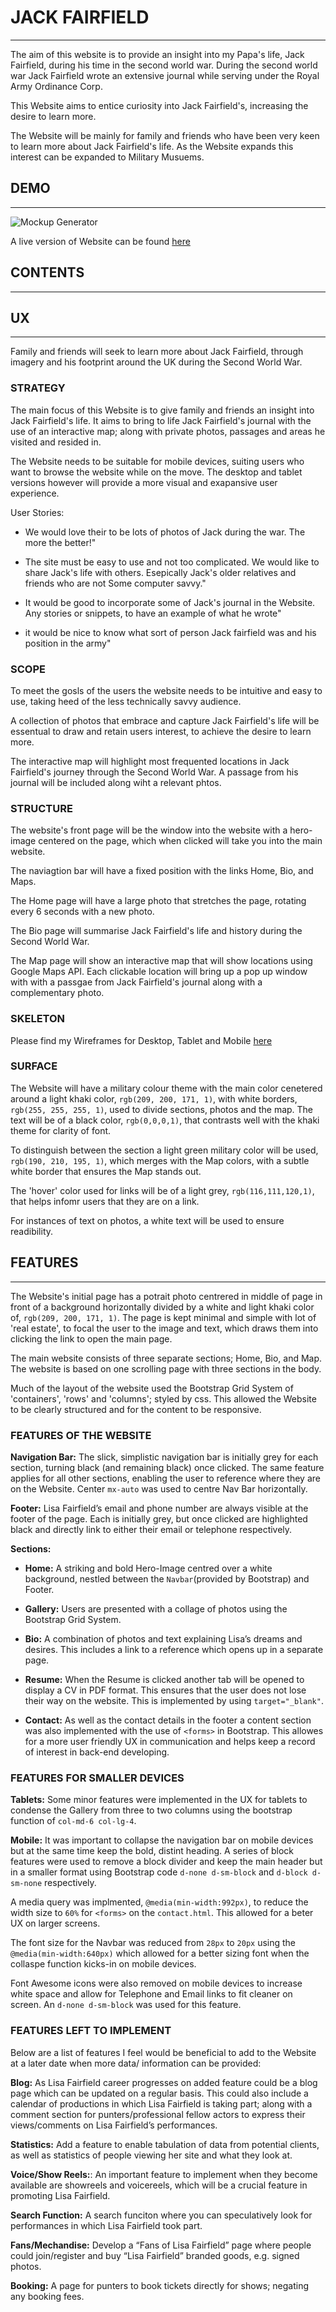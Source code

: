 # JACK FAIRFIELD

---

The aim of this website is to provide an insight into my Papa's life,
Jack Fairfield, during his time in the second world war. During the second world war
Jack Fairfield wrote an extensive journal while serving
under the Royal Army Ordinance Corp. 

This Website aims to entice curiosity into Jack Fairfield's, increasing
the desire to learn more.

The Website will be mainly for family and friends who have been very keen
to learn more about Jack Fairfield's life. As the Website expands
this interest can be expanded to Military Musuems.

## DEMO

---

![Mockup Generator](/documentation/readme/mockup-generator.png/)

A live version of Website can be found
[here](https://bealby.github.io/Milestone-Project-2/)

## CONTENTS

---

## UX

---

Family and friends will seek to learn more about Jack Fairfield,
through imagery and his footprint around the UK during the
Second World War. 

### STRATEGY

The main focus of this Website is to give family and friends
an insight into Jack Fairfield's life. It aims to
bring to life Jack Fairfield's journal with
the use of an interactive map; along with private
photos, passages and areas he visited
and resided in.

The Website needs to be suitable for mobile devices,
suiting users who want to browse the website while on
the move. The desktop and tablet versions however
will provide a more visual and exapansive user experience.

User Stories:

- We would love their to be lots of photos of Jack during the war. The more the better!"

- The site must be easy to use and not too complicated. We would like to share Jack's life with others. Esepically Jack's older relatives and friends who are not Some
computer savvy." 

- It would be good to incorporate some of Jack's journal in the Website. Any stories or snippets, to have an example of what he wrote"

- it would be nice to know what sort of person Jack fairfield was and his position in the army"

### SCOPE

To meet the gosls of the users the website needs to be
intuitive and easy to use, taking heed of the less
technically savvy audience.

A collection of photos that embrace and capture Jack
Fairfield's life will be essentual to draw
and retain users interest, to achieve the desire to learn more.

The interactive map will highlight most frequented locations in Jack
Fairfield's journey through the Second World War. A passage from his journal will be included along wiht a relevant phtos.


### STRUCTURE

The website's front page will be the window into the website
with a hero-image centered on the page, which when clicked will
take you into the main website.

The naviagtion bar will have a fixed position with the
links Home, Bio, and Maps.

The Home page will have a large photo that stretches the page,
rotating every 6 seconds with a new photo.

The Bio page will summarise Jack Fairfield's life and history
during the Second World War.

The Map page will show an interactive map that will show locations
using Google Maps API. Each clickable location will bring up a pop
up window with with a passgae from Jack Fairfield's journal
along with a complementary photo.

### SKELETON

Please find my Wireframes for Desktop, Tablet and Mobile
[here](https://github.com/Bealby/Milestone-Project-2/blob/master/documentation/wireframes/jack-fairfield-wireframes.pdf)

### SURFACE

The Website will have a military colour theme with the main color cenetered around a light khaki color, `rgb(209, 200, 171, 1)`,
with white borders, `rgb(255, 255, 255, 1)`, used to divide sections, photos and the map. The text will be of a black color, 
`rgb(0,0,0,1)`, that contrasts well with the khaki theme for clarity of font. 

To distinguish between the section a light green military color will be used, `rgb(190, 210, 195, 1)`, which merges with the Map colors,
with a subtle white border that ensures the Map stands out. 

The 'hover' color used for links will be of a light grey, `rgb(116,111,120,1)`, that helps infomr users that they are on a link. 

For instances of text on photos, a white text will be used to ensure readibility.


## FEATURES

---

The Website's initial page has a potrait photo centrered in middle of page
in front of a background horizontally divided by a white and light khaki
color of, `rgb(209, 200, 171, 1)`. The page is kept minimal and simple with 
lot of 'real estate', to focal the user to the image and text, which draws them
into clicking the link to open the main page.

The main website consists of three separate sections; Home, Bio, and Map. The
website is based on one scrolling page with three sections in the body.

Much of the layout of the website used the Bootstrap Grid System of 'containers',
'rows' and 'columns'; styled by css. This allowed the Website to be clearly
structured and for the content to be responsive.

### FEATURES OF THE WEBSITE

**Navigation Bar:** The slick, simplistic navigation bar is initially grey for
each section, turning black (and remaining black) once clicked. The same feature
applies for all other sections, enabling the user to reference where they are on
the Website. Center `mx-auto` was used to centre Nav Bar horizontally.

**Footer:** Lisa Fairfield’s email and phone number are always visible at the
footer of the page. Each is initially grey, but once clicked are highlighted
black and directly link to either their email or telephone respectively.

**Sections:**

- **Home:** A striking and bold Hero-Image centred over a white background, nestled
   between the `Navbar`(provided by Bootstrap) and Footer.

- **Gallery:** Users are presented with a collage of photos using the Bootstrap
   Grid System.

- **Bio:** A combination of photos and text explaining Lisa’s dreams and desires.
   This includes a link to a reference which opens up in a separate page.

- **Resume:** When the Resume is clicked another tab will be opened to display a
  CV in PDF format. This ensures that the user does not lose their way on the
  website. This is implemented by using `target="_blank"`.

- **Contact:** As well as the contact details in the footer a content section was
  also implemented with the use of `<forms>` in Bootstrap. This allowes for a more
  user friendly UX in communication and helps keep a record of interest in back-end
  developing.

### FEATURES FOR SMALLER DEVICES

**Tablets:** Some minor features were implemented in the UX for tablets to condense
   the Gallery from three to two columns using the bootstrap function
   of `col-md-6 col-lg-4`.

**Mobile:** It was important to collapse the navigation bar on mobile devices but
  at the same time keep the bold, distint heading. A series of block features were
  used to remove a block divider and keep the main header but in a smaller format
  using Bootstrap code `d-none d-sm-block` and `d-block d-sm-none` respectively.

  A media query was implmented, `@media(min-width:992px)`, to reduce the width size
  to `60%` for `<forms>` on the `contact.html`. This allowed for a beter UX on
  larger screens.

  The font size for the Navbar was reduced from `28px` to `20px` using the
  `@media(min-width:640px)` which allowed for a better sizing font
  when the collaspe function kicks-in on mobile devices.

  Font Awesome icons were also removed on mobile devices to increase white space
  and allow for Telephone and Email links to fit cleaner on screen. An
  `d-none d-sm-block` was used for this feature.

### FEATURES LEFT TO IMPLEMENT

Below are a list of features I feel would be beneficial to add to the Website
at a later date when more data/ information can be provided:

**Blog:** As Lisa Fairfield career progresses on added feature could be a
blog page which can be updated on a regular basis. This could also include
a calendar of productions in which Lisa Fairfield is taking part; along with
a comment section for punters/professional fellow actors to express their
views/comments on Lisa Fairfield’s performances.

**Statistics:** Add a feature to enable tabulation of data from potential
clients, as well as statistics of people viewing her site and what they look at.

**Voice/Show Reels:**: An important feature to implement when they become
available are showreels and voicereels, which will be a crucial feature
in promoting Lisa Fairfield.

**Search Function:** A search funciton where you can speculatively look for
performances in which Lisa Fairfield took part.

**Fans/Mechandise:** Develop a “Fans of Lisa Fairfield” page where people
could join/register and buy “Lisa Fairfield” branded goods, e.g. signed photos.

**Booking:** A page for punters to book tickets directly for shows;
negating any booking fees.





